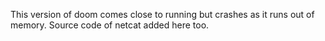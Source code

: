 This version of doom comes close to running but crashes as it runs out of
memory. Source code of netcat added here too.
